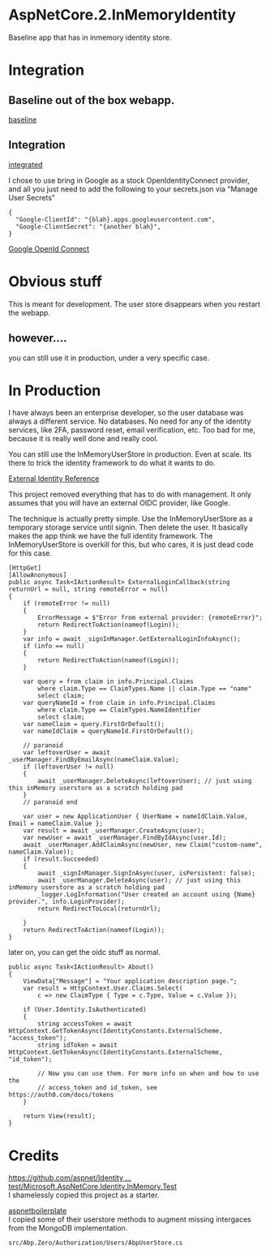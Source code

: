 # AspNetCore.2.InMemoryIdentity
Baseline app that has in inmemory identity store.  

# Integration

## Baseline out of the box webapp.
[baseline](https://github.com/ghstahl/AspNetCore.2.InMemoryIdentity/commit/f8a343553662838496f8820c8c61db2b0aa63053#diff-f03d32421dcf0fffab0ddc6e1c8a0986)

## Integration
[integrated](https://github.com/ghstahl/AspNetCore.2.InMemoryIdentity/commit/4084780864095c4c54789d385c6c2a3fe7fce2b0#diff-f03d32421dcf0fffab0ddc6e1c8a0986)

I chose to use bring in Google as a stock OpenIdentityConnect provider, and all you just need to add the following to your secrets.json via "Manage User Secrets"

```
{
  "Google-ClientId": "{blah}.apps.googleusercontent.com",
  "Google-ClientSecret": "{another blah}",
}

```
[Google OpenId Connect](https://developers.google.com/identity/protocols/OpenIDConnect)  

# Obvious stuff
This is meant for development.  The user store disappears when you restart the webapp.  

## however....
you can still use it in production, under a very specific case.  


# In Production
I have always been an enterprise developer, so the user database was always a different service.  No databases.  No need for any of the identity services, like 2FA, password reset, email verification, etc.   Too bad for me, because it is really well done and really cool.

You can still use the InMemoryUserStore in production.  Even at scale.  Its there to trick the identity framework to do what it wants to do.

[External Identity Reference](src/ReferenceWebApp.ExternalIdentity)

This project removed everything that has to do with management.  It only assumes that you will have an external OIDC provider, like Google.

The technique is actually pretty simple.  Use the InMemoryUserStore as a temporary storage service until signin.  Then delete the user.
It basically makes the app think we have the full identity framework.  The InMemoryUserStore is overkill for this, but who cares, it is just dead code for this case.

```
[HttpGet]
[AllowAnonymous]
public async Task<IActionResult> ExternalLoginCallback(string returnUrl = null, string remoteError = null)
{
    if (remoteError != null)
    {
        ErrorMessage = $"Error from external provider: {remoteError}";
        return RedirectToAction(nameof(Login));
    }
    var info = await _signInManager.GetExternalLoginInfoAsync();
    if (info == null)
    {
        return RedirectToAction(nameof(Login));
    }

    var query = from claim in info.Principal.Claims
        where claim.Type == ClaimTypes.Name || claim.Type == "name"
        select claim;
    var queryNameId = from claim in info.Principal.Claims
        where claim.Type == ClaimTypes.NameIdentifier
        select claim;
    var nameClaim = query.FirstOrDefault();
    var nameIdClaim = queryNameId.FirstOrDefault();

    // paranoid
    var leftoverUser = await _userManager.FindByEmailAsync(nameClaim.Value);
    if (leftoverUser != null)
    {
        await _userManager.DeleteAsync(leftoverUser); // just using this inMemory userstore as a scratch holding pad
    }
    // paranoid end

    var user = new ApplicationUser { UserName = nameIdClaim.Value, Email = nameClaim.Value };
    var result = await _userManager.CreateAsync(user);
    var newUser = await _userManager.FindByIdAsync(user.Id);
    await _userManager.AddClaimAsync(newUser, new Claim("custom-name", nameClaim.Value));
    if (result.Succeeded)
    {
        await _signInManager.SignInAsync(user, isPersistent: false);
        await _userManager.DeleteAsync(user); // just using this inMemory userstore as a scratch holding pad
        _logger.LogInformation("User created an account using {Name} provider.", info.LoginProvider);
        return RedirectToLocal(returnUrl);

    }
    return RedirectToAction(nameof(Login));
}
```
later on, you can get the oidc stuff as normal.
```
public async Task<IActionResult> About()
{
    ViewData["Message"] = "Your application description page.";
    var result = HttpContext.User.Claims.Select(
        c => new ClaimType { Type = c.Type, Value = c.Value });

    if (User.Identity.IsAuthenticated)
    {
        string accessToken = await HttpContext.GetTokenAsync(IdentityConstants.ExternalScheme, "access_token");
        string idToken = await HttpContext.GetTokenAsync(IdentityConstants.ExternalScheme, "id_token");

        // Now you can use them. For more info on when and how to use the 
        // access_token and id_token, see https://auth0.com/docs/tokens
    }

    return View(result);
}
```

# Credits
[https://github.com/aspnet/Identity  ... test/Microsoft.AspNetCore.Identity.InMemory.Test](https://github.com/aspnet/Identity/tree/24d4694ec5f8aa8c83d340b51ac11a7925a33061/test/Microsoft.AspNetCore.Identity.InMemory.Test)  
I shamelessly copied this project as a starter.  

[aspnetboilerplate](https://aspnetboilerplate.com/)  
I copied some of their userstore methods to augment missing intergaces from the MongoDB implementation.
```
src/Abp.Zero/Authorization/Users/AbpUserStore.cs
```


